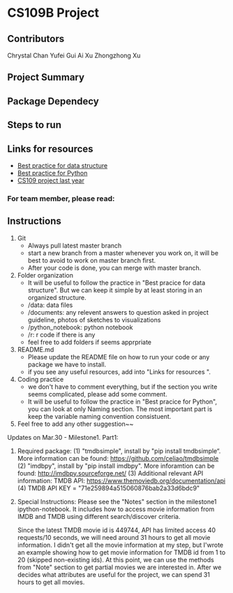 CS109B Project
=============

## Contributors

Chrystal Chan
Yufei Gui
Ai Xu
Zhongzhong Xu

## Project Summary

## Package Dependecy

## Steps to run

## Links for resources 
* [Best practice for data structure](https://www.maxmasnick.com/analysis-org/)
* [Best practice for Python](https://gist.github.com/sloria/7001839)
* [CS109 project last year](https://github.com/kennyyu/cs109-project)

### For team member, please read:
## Instructions
1. Git
	- Always pull latest master branch
	- start a new branch from a master whenever you work on, it will be best to avoid to work on master branch first. 
	- After your code is done, you can merge with master branch.
2. Folder organization
	- It will be useful to follow the practice in "Best pracice for data structure". But we can keep it simple by at least storing in an organized structure.
	- /data: data files 
	- /documents: any relevent answers to question asked in project guideline, photos of sketches to visualizations
	- /python_notebook: python notebook
	- /r: r code if there is any
	- feel free to add folders if seems apprpriate
3. README.md
	- Please update the README file on how to run your code or any package we have to install.
	- if you see any useful resources, add into "Links for resources ". 
4. Coding practice
	- we don't have to comment everything, but if the section you write seems complicated, please add some comment.
	- It will be useful to follow the practice in "Best pracice for Python", you can look at only Naming section. The most important part is keep the variable naming convention consistuent.
5. Feel free to add any other suggestion~~


Updates on Mar.30 - Milestone1. Part1:
1. Required package: 
    (1) "tmdbsimple", install by "pip install tmdbsimple“. More information can be found: https://github.com/celiao/tmdbsimple
    (2) "imdbpy", install by "pip install imdbpy". More inforamtion can be found: http://imdbpy.sourceforge.net/
    (3) Additional relevant API information: TMDB API: https://www.themoviedb.org/documentation/api
    (4) TMDB API KEY = "71e259894a515060876bab2a33d6bdc9"
2. Special Instructions:
    Please see the "Notes" section in the milestone1 ipython-notebook. It includes how to access movie information
    from IMDB and TMDB using different search/discover criteria.

    Since the latest TMDB movie id is 449744, API has limited access 40 requests/10 seconds, we will need around 31 hours to get all movie information. I didn't get all the movie information at my step, but I'wrote an example showing how to get movie information for TMDB id from 1 to 20 (skipped non-existing ids). At this point, we can use the methods from "Note" section to get partial movies we are interested in. After we decides what attributes are useful for the project, we can spend 31 hours to get all movies. 



